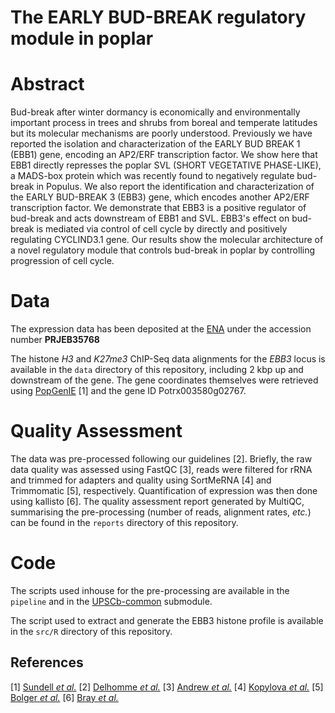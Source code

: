 # The EARLY BUD-BREAK regulatory module in poplar

# Abstract

Bud-break after winter dormancy is economically and environmentally important process in trees and shrubs from boreal and temperate latitudes but its molecular mechanisms are poorly understood. Previously we have reported the isolation and characterization of the EARLY BUD BREAK 1 (EBB1) gene, encoding an AP2/ERF transcription factor. We show here that EBB1 directly represses the poplar SVL (SHORT VEGETATIVE PHASE-LIKE), a MADS-box protein which was recently found to negatively regulate bud-break in Populus. We also report the identification and characterization of the EARLY BUD-BREAK 3 (EBB3) gene, which encodes another AP2/ERF transcription factor. We demonstrate that EBB3 is a positive regulator of bud-break and acts downstream of EBB1 and SVL. EBB3's effect on bud-break is mediated via control of cell cycle by directly and positively regulating CYCLIND3.1 gene. Our results show the molecular architecture of a novel regulatory module that controls bud-break in poplar by controlling progression of cell cycle.

# Data

The expression data has been deposited at the [ENA](https://ebi.ac.uk/ena) under the accession number **PRJEB35768**

The histone _H3_ and _K27me3_ ChIP-Seq data alignments for the _EBB3_ locus is available in the `data` directory of this repository, including 2 kbp up and downstream of the gene. The gene coordinates themselves were retrieved using [PopGenIE](http://popgenie.org) [1] and the gene ID Potrx003580g02767.

# Quality Assessment

The data was pre-processed following our guidelines [2]. Briefly, the raw data quality was assessed using FastQC [3], reads were filtered for rRNA and trimmed for adapters and quality using SortMeRNA [4] and Trimmomatic [5], respectively. Quantification of expression was then done using kallisto [6]. The quality assessment report generated by MultiQC, summarising the pre-processing (number of reads, alignment rates, _etc._) can be found in the `reports` directory of this repository.

# Code

The scripts used inhouse for the pre-processing are available in the `pipeline` and in the [UPSCb-common](https://github.com/UPSCb/UPSCb-common.git) submodule.

The script used to extract and generate the EBB3 histone profile is available in the `src/R` directory of this repository.

## References
[1] [Sundell _et al._](https://www.ncbi.nlm.nih.gov/pubmed/26192091)
[2] [Delhomme _et al._](https://www.epigenesys.eu/en/protocols/bio-informatics/1283-guidelines-for-rna-seq-data-analysis)
[3] [Andrew _et al._](https://www.bioinformatics.babraham.ac.uk/projects/fastqc/)
[4] [Kopylova _et al._](https://www.ncbi.nlm.nih.gov/pubmed/23071270)
[5] [Bolger _et al._](https://www.ncbi.nlm.nih.gov/pmc/articles/PMC4103590/)
[6] [Bray _et al._](https://www.nature.com/articles/nbt.3519)
